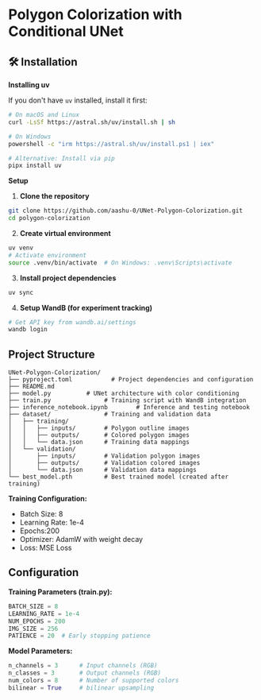 # Polygon Colorization with Conditional UNet

## 🛠️ Installation

**Installing uv**

If you don't have `uv` installed, install it first:

```bash
# On macOS and Linux
curl -LsSf https://astral.sh/uv/install.sh | sh

# On Windows
powershell -c "irm https://astral.sh/uv/install.ps1 | iex"

# Alternative: Install via pip
pipx install uv
```

**Setup**

1. **Clone the repository**
```bash
git clone https://github.com/aashu-0/UNet-Polygon-Colorization.git
cd polygon-colorization
```

2. **Create virtual environment**
```bash
uv venv
# Activate environment
source .venv/bin/activate  # On Windows: .venv\Scripts\activate
```

3. **Install project dependencies**
```bash
uv sync
```

4. **Setup WandB (for experiment tracking)**
```bash
# Get API key from wandb.ai/settings
wandb login
```

## Project Structure

```
UNet-Polygon-Colorization/
├── pyproject.toml           # Project dependencies and configuration
├── README.md             
├── model.py          # UNet architecture with color conditioning
├── train.py               # Training script with WandB integration
├── inference_notebook.ipynb        # Inference and testing notebook
├── dataset/               # Training and validation data
│   ├── training/
│   │   ├── inputs/        # Polygon outline images
│   │   ├── outputs/       # Colored polygon images
│   │   └── data.json      # Training data mappings
│   └── validation/
│       ├── inputs/        # Validation polygon images
│       ├── outputs/       # Validation colored images
│       └── data.json      # Validation data mappings
└── best_model.pth         # Best trained model (created after training)
```

**Training Configuration:**
- Batch Size: 8
- Learning Rate: 1e-4
- Epochs:200
- Optimizer: AdamW with weight decay
- Loss: MSE Loss

## Configuration

**Training Parameters (train.py):**
```python
BATCH_SIZE = 8
LEARNING_RATE = 1e-4
NUM_EPOCHS = 200
IMG_SIZE = 256
PATIENCE = 20  # Early stopping patience
```

**Model Parameters:**
```python
n_channels = 3      # Input channels (RGB)
n_classes = 3       # Output channels (RGB)
num_colors = 8      # Number of supported colors
bilinear = True     # bilinear upsampling
```